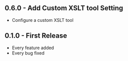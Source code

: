 ## 0.6.0 - Add Custom XSLT tool Setting
* Configure a custom XSLT tool

## 0.1.0 - First Release
* Every feature added
* Every bug fixed
